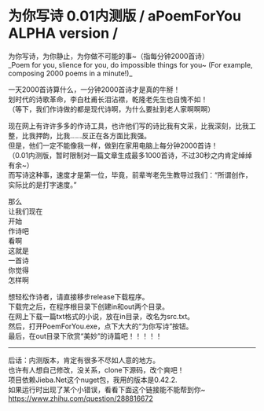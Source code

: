 # 为你写诗 0.01内测版 / aPoemForYou ALPHA version /

为你写诗，为你静止，为你做不可能的事~（指每分钟2000首诗）  
_Poem for you, slience for you, do impossible things for you~ (For example, composing 2000 poems in a minute!)_  

一天2000首诗算什么，一分钟2000首诗才是真的牛掰！  
划时代的诗歌革命，李白杜甫长泪沾襟，乾隆老先生也自愧不如！  
（等下，我们作诗做的都是现代诗啊，为什么要扯到老人家啊啊啊）

现在网上有许许多多的作诗工具，也许他们写的诗比我有文采，比我深刻，比我工整，比我押韵，比我……反正在各方面比我强。  
但是，他们一定不能像我一样，做到在家用电脑上每分钟2000首诗！  
（0.01内测版，暂时限制对一篇文章生成最多1000首诗，不过30秒之内肯定绰绰有余~）  
而写诗这种事，速度才是第一位，毕竟，前辈岑老先生教导过我们：“所谓创作，实际比的是打字速度。”  

那么  
让我们现在  
开始  
作诗吧  
看啊  
这就是  
一首诗  
你觉得  
怎样啊  

想轻松作诗者，请直接移步release下载程序。  
下载完之后，在程序根目录下创建in和out两个目录。  
在网上下载一篇txt格式的小说，放在in目录，改名为src.txt。  
然后，打开PoemForYou.exe，点下大大的“为你写诗”按钮。  
最后，在out目录下欣赏“美妙”的诗篇吧！！！！！  

*****

后话：内测版本，肯定有很多不尽如人意的地方。  
也许有人想自己修改，没关系，clone下源码，改个爽吧！  
项目依赖Jieba.Net这个nuget包，我用的版本是0.42.2.  
如果运行时出现了某个小错误，看看下面这个链接能不能帮到你~  
https://www.zhihu.com/question/288816672  